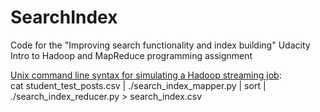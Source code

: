 # SearchIndex
Code for the "Improving search functionality and index building" Udacity Intro to Hadoop and MapReduce programming assignment

[Unix command line syntax for simulating a Hadoop streaming job](http://www.michael-noll.com/tutorials/writing-an-hadoop-mapreduce-program-in-python/):  
cat student_test_posts.csv | ./search_index_mapper.py | sort | ./search_index_reducer.py > search_index.csv
